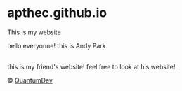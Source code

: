 # apthec.github.io
This is my  website
<p>hello everyonne! this is Andy Park</p>



<br>
this is my friend's website!
feel free to look at his website!

<p> &copy; <a href="https://www.quantumdev.rf.gd" target="_blank">QuantumDev</a></p>
